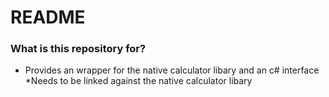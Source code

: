 # README #
 

### What is this repository for? ###

* Provides an wrapper for the native calculator libary and an c# interface
*Needs to be linked against the native calculator libary


